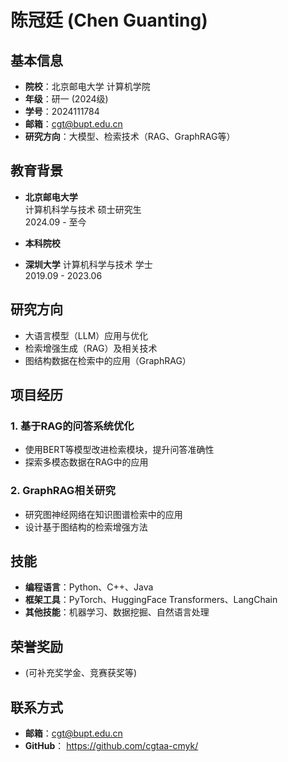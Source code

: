 # 陈冠廷 (Chen Guanting)

## 基本信息
- **院校**：北京邮电大学 计算机学院  
- **年级**：研一 (2024级)  
- **学号**：2024111784  
- **邮箱**：cgt@bupt.edu.cn  
- **研究方向**：大模型、检索技术（RAG、GraphRAG等）  

## 教育背景
- **北京邮电大学**  
  计算机科学与技术 硕士研究生  
  2024.09 - 至今  

- **本科院校**
- **深圳大学**
  计算机科学与技术 学士  
  2019.09 - 2023.06  

## 研究方向
- 大语言模型（LLM）应用与优化  
- 检索增强生成（RAG）及相关技术  
- 图结构数据在检索中的应用（GraphRAG）  

## 项目经历
### 1. 基于RAG的问答系统优化  
- 使用BERT等模型改进检索模块，提升问答准确性  
- 探索多模态数据在RAG中的应用  

### 2. GraphRAG相关研究  
- 研究图神经网络在知识图谱检索中的应用  
- 设计基于图结构的检索增强方法  

## 技能
- **编程语言**：Python、C++、Java  
- **框架工具**：PyTorch、HuggingFace Transformers、LangChain  
- **其他技能**：机器学习、数据挖掘、自然语言处理  

## 荣誉奖励
- (可补充奖学金、竞赛获奖等)  

## 联系方式
- **邮箱**：cgt@bupt.edu.cn  
- **GitHub**： https://github.com/cgtaa-cmyk/
